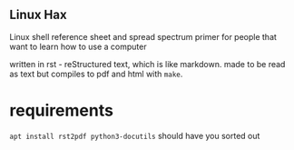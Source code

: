 ## Linux Hax
Linux shell reference sheet and spread spectrum primer for people that want to learn how to use a computer

written in rst - reStructured text, which is like markdown. made to be read as text but compiles to pdf and html with ``make``.


requirements
============

``apt install rst2pdf python3-docutils`` should have you sorted out
